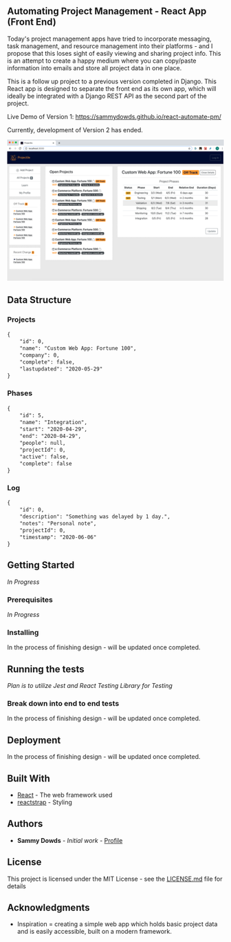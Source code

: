 ## Automating Project Management - React App (Front End)

Today's project management apps have tried to incorporate messaging, task management, and resource management into their platforms - and I propose that this loses sight of easily viewing and sharing project info. This is an attempt to create a happy medium where you can copy/paste information into emails and store all project data in one place.  

This is a follow up project to a previous version completed in Django. This React app is designed to separate the front end as its own app, which will ideally be integrated with a Django REST API as the second part of the project. 

Live Demo of Version 1: https://sammydowds.github.io/react-automate-pm/

Currently, development of Version 2 has ended. 

![Image of Design](https://github.com/sammydowds/react-automate-pm/blob/master/public/assets/images/Sample_Screen.png)

## Data Structure 
### Projects
    {
        "id": 0,
        "name": "Custom Web App: Fortune 100",
        "company": 0,
        "complete": false,
        "lastupdated": "2020-05-29"
    }
### Phases
    {
        "id": 5,
        "name": "Integration",
        "start": "2020-04-29",
        "end": "2020-04-29",
        "people": null,
        "projectId": 0,
        "active": false,
        "complete": false
    }

### Log
    {
        "id": 0,
        "description": "Something was delayed by 1 day.",
        "notes": "Personal note", 
        "projectId": 0,
        "timestamp": "2020-06-06"
    }

## Getting Started

*In Progress*

### Prerequisites

*In Progress*

### Installing

In the process of finishing design - will be updated once completed.

## Running the tests

*Plan is to utilize Jest and React Testing Library for Testing*

### Break down into end to end tests

In the process of finishing design - will be updated once completed.

## Deployment

In the process of finishing design - will be updated once completed.

## Built With

* [React](https://reactjs.org/docs/getting-started.html) - The web framework used
* [reactstrap](https://reactstrap.github.io/) - Styling

## Authors

* **Sammy Dowds** - *Initial work* - [Profile](https://github.com/sammydowds)

## License

This project is licensed under the MIT License - see the [LICENSE.md](LICENSE.md) file for details

## Acknowledgments

* Inspiration = creating a simple web app which holds basic project data and is easily accessible, built on a modern framework.
